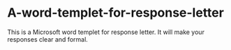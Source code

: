 # A-word-templet-for-response-letter
This is a Microsoft word templet for response letter. It will make your responses clear and formal.
